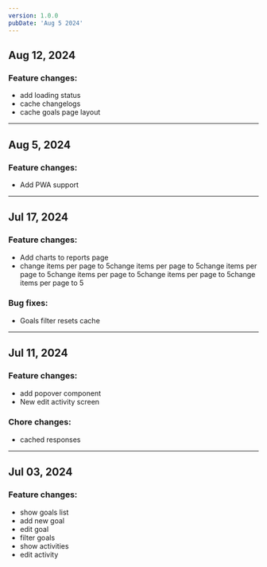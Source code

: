 ```yaml
---
version: 1.0.0
pubDate: 'Aug 5 2024'
---
```


## Aug 12, 2024

### Feature changes:

- add loading status
- cache changelogs
- cache goals page layout

---

## Aug 5, 2024

### Feature changes:

- Add PWA support

---

## Jul 17, 2024

### Feature changes:

- Add charts to reports page
- change items per page to 5change items per page to 5change items per page to 5change items per page to 5change items per page to 5change items per page to 5

### Bug fixes:

- Goals filter resets cache

---

## Jul 11, 2024

### Feature changes:

- add popover component
- New edit activity screen

### Chore changes:

- cached responses

---

## Jul 03, 2024

### Feature changes:

- show goals list
- add new goal
- edit goal
- filter goals
- show activities
- edit activity
